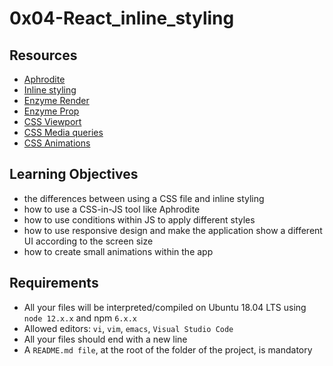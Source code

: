 # 0x04-React_inline_styling

## Resources
- [Aphrodite](https://intranet.hbtn.io/rltoken/JZ6wWNGBwa0dopvV8rE5ng)
- [Inline styling](https://intranet.hbtn.io/rltoken/HbnH-oxMbUgWyurvEz10lg)
- [Enzyme Render](https://intranet.hbtn.io/rltoken/PY2g4QSQCsy8Cy7XS_TQFg)
- [Enzyme Prop](https://intranet.hbtn.io/rltoken/egxgY7ab93VEsu70HDn8gQ)
- [CSS Viewport](https://intranet.hbtn.io/rltoken/hSEWU4LdI7A6jK4v188bJg)
- [CSS Media queries](https://intranet.hbtn.io/rltoken/tl5KdSFXE6w-HdZzhY10RA)
- [CSS Animations](https://intranet.hbtn.io/rltoken/kvo0Fm2_1hbMqXcWvRtdMg)
  
## Learning Objectives
- the differences between using a CSS file and inline styling
- how to use a CSS-in-JS tool like Aphrodite
- how to use conditions within JS to apply different styles
- how to use responsive design and make the application show a different UI according to the screen size
- how to create small animations within the app
  
## Requirements
- All your files will be interpreted/compiled on Ubuntu 18.04 LTS using ```node 12.x.x``` and npm ```6.x.x```
- Allowed editors: ```vi```, ```vim```, ```emacs```, ```Visual Studio Code```
- All your files should end with a new line
- A ```README.md file```, at the root of the folder of the project, is mandatory

